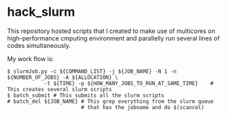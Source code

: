 # hack_slurm #

This repository hosted scripts that I created to make use of multicores on high-performance cmputing environment and parallelly run several lines of codes simultaneously. 

My work flow is:

```
$ slurmJob.py -c ${COMMAND_LIST} -j ${JOB_NAME} -N 1 -n ${NUMBER_OF_JOBS} -A ${ALLOCATION} \
			-t ${TIME} -p ${HOW_MANY_JOBS_TO_RUN_AT_SAME_TIME}    # This creates several slurm scripts
$ batch_submit # This submits all the slurm scripts
# batch_del ${JOB_NAME} # This grep everything from the slurm queue 
						# that has the jobname and do $(scancel)
```
